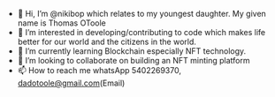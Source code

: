 - 👋 Hi, I’m @nikibop which relates to my youngest daughter.  My given name is Thomas OToole
- 👀 I’m interested in developing/contributing to code which makes life better for our world and the citizens in the world.
- 🌱 I’m currently learning Blockchain especially NFT technology.
- 💞️ I’m looking to collaborate on building an NFT minting platform
- 📫 How to reach me whatsApp 5402269370, dadotoole@gmail.com(Email)

<!---
nikibop/nikibop is a ✨ special ✨ repository because its `README.md` (this file) appears on your GitHub profile.
You can click the Preview link to take a look at your changes.
--->
